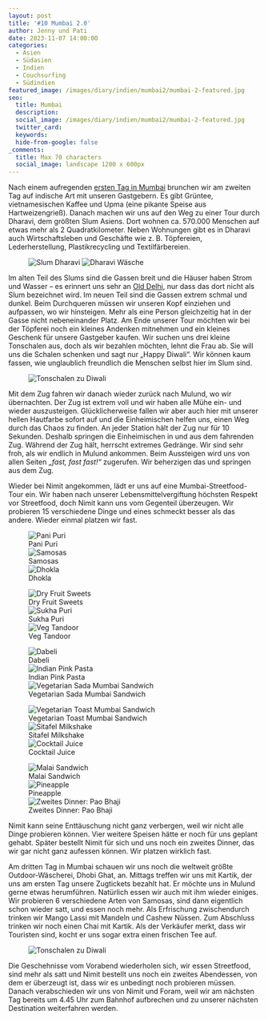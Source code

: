 ```yaml
---
layout: post
title: '#10 Mumbai 2.0'
author: Jenny und Pati
date: 2023-11-07 14:00:00
categories:
  - Asien
  - Südasien
  - Indien
  - Couchsurfing
  - Südindien
featured_image: /images/diary/indien/mumbai2/mumbai-2-featured.jpg
seo:
  title: Mumbai
  description:
  social_image: /images/diary/indien/mumbai2/mumbai-2-featured.jpg
  twitter_card:
  keywords:
  hide-from-google: false
_comments:
  title: Max 70 characters
  social_image: landscape 1200 x 600px
---
```

Nach einem aufregenden [ersten Tag in Mumbai](2023-11-06-mumbai-1) brunchen wir am zweiten Tag auf indische Art mit unseren Gastgebern. Es gibt Grüntee, vietnamesischen Kaffee und Upma (eine pikante Speise aus Hartweizengrieß). Danach machen wir uns auf den Weg zu einer Tour durch Dharavi, dem größten Slum Asiens. Dort wohnen ca. 570.000 Menschen auf etwas mehr als 2 Quadratkilometer. Neben Wohnungen gibt es in Dharavi auch Wirtschaftsleben und Geschäfte wie z. B. Töpfereien, Lederherstellung, Plastikrecycling und Textilfärbereien.

<figure class="img2">
 	<img src="/images/diary/indien/mumbai2/mumbai-10.jpg" alt="Slum Dharavi">
  <img src="/images/diary/indien/mumbai2/mumbai-14.jpg" alt="Dharavi Wäsche">
</figure>

Im alten Teil des Slums sind die Gassen breit und die Häuser haben Strom und Wasser – es erinnert uns sehr an [Old Delhi](2023-10-22-neu-delhi), nur dass das dort nicht als Slum bezeichnet wird. Im neuen Teil sind die Gassen extrem schmal und dunkel. Beim Durchqueren müssen wir unseren Kopf einziehen und aufpassen, wo wir hinsteigen. Mehr als eine Person gleichzeitig hat in der Gasse nicht nebeneinander Platz. Am Ende unserer Tour möchten wir bei der Töpferei noch ein kleines Andenken mitnehmen und ein kleines Geschenk für unsere Gastgeber kaufen. Wir suchen uns drei kleine Tonschalen aus, doch als wir bezahlen möchten, lehnt die Frau ab. Sie will uns die Schalen schenken und sagt nur „Happy Diwali“. Wir können kaum fassen, wie unglaublich freundlich die Menschen selbst hier im Slum sind. 

<figure class="img1">
 	<img src="/images/diary/indien/mumbai2/mumbai-11.jpg" alt="Tonschalen zu Diwali">
</figure>

Mit dem Zug fahren wir danach wieder zurück nach Mulund, wo wir übernachten. Der Zug ist extrem voll und wir haben alle Mühe ein- und wieder auszusteigen. Glücklicherweise fallen wir aber auch hier mit unserer hellen Hautfarbe sofort auf und die Einheimischen helfen uns, einen Weg durch das Chaos zu finden. An jeder Station hält der Zug nur für 10 Sekunden. Deshalb springen die Einheimischen in und aus dem fahrenden Zug. Während der Zug hält, herrscht extremes Gedränge. Wir sind sehr froh, als wir endlich in Mulund ankommen. Beim Aussteigen wird uns von allen Seiten *„fast, fast fast!“* zugerufen. Wir beherzigen das und springen aus dem Zug.

Wieder bei Nimit angekommen, lädt er uns auf eine Mumbai-Streetfood-Tour ein. Wir haben nach unserer Lebensmittelvergiftung höchsten Respekt vor Streetfood, doch Nimit kann uns vom Gegenteil überzeugen. Wir probieren 15 verschiedene Dinge und eines schmeckt besser als das andere. Wieder einmal platzen wir fast. 

<!-- 15 img fotogallerie essen -->
<figure class="img3">
 	<img src="/images/diary/indien/mumbai2/streetfood-4.jpg" alt="Pani Puri">
  <figcaption> Pani Puri</figcaption>
  <img src="/images/diary/indien/mumbai2/streetfood-2.jpg" alt="Samosas">
  <figcaption> Samosas</figcaption>
  <img src="/images/diary/indien/mumbai2/streetfood-3.jpg" alt="Dhokla">
  <figcaption> Dhokla</figcaption>
</figure>
<figure class="img3">
  <img src="/images/diary/indien/mumbai2/streetfood-14.jpg" alt="Dry Fruit Sweets">
  <figcaption> Dry Fruit Sweets</figcaption>
  <img src="/images/diary/indien/mumbai2/streetfood-5.jpg" alt="Sukha Puri">
  <figcaption> Sukha Puri</figcaption>
  <img src="/images/diary/indien/mumbai2/streetfood-6.jpg" alt="Veg Tandoor">
  <figcaption> Veg Tandoor</figcaption>
</figure>
<figure class="img3">
 	<img src="/images/diary/indien/mumbai2/streetfood-7.jpg" alt="Dabeli">
  <figcaption> Dabeli</figcaption>
  <img src="/images/diary/indien/mumbai2/streetfood-8.jpg" alt="Indian Pink Pasta">
  <figcaption> Indian Pink Pasta</figcaption>
  <img src="/images/diary/indien/mumbai2/streetfood-9.jpg" alt="Vegetarian Sada Mumbai Sandwich">
  <figcaption> Vegetarian Sada Mumbai Sandwich</figcaption>
</figure>
<figure class="img3">
 	<img src="/images/diary/indien/mumbai2/streetfood-10.jpg" alt="Vegetarian Toast Mumbai Sandwich">
  <figcaption> Vegetarian Toast Mumbai Sandwich</figcaption>
  <img src="/images/diary/indien/mumbai2/streetfood-11.jpg" alt="Sitafel Milkshake">
  <figcaption> Sitafel Milkshake</figcaption>
  <img src="/images/diary/indien/mumbai2/streetfood-12.jpg" alt="Cocktail Juice">
  <figcaption> Cocktail Juice</figcaption>
</figure>
<figure class="img3">
 	<img src="/images/diary/indien/mumbai2/streetfood-13.jpg" alt="Malai Sandwich">
  <figcaption> Malai Sandwich</figcaption>
  <img src="/images/diary/indien/mumbai2/streetfood-1.jpg" alt="Pineapple">
  <figcaption> Pineapple</figcaption>
  <img src="/images/diary/indien/mumbai2/streetfood-15.jpg" alt="Zweites Dinner: Pao Bhaji">
  <figcaption> Zweites Dinner: Pao Bhaji</figcaption>
</figure>

Nimit kann seine Enttäuschung nicht ganz verbergen, weil wir nicht alle Dinge probieren können. Vier weitere Speisen hätte er noch für uns geplant gehabt. Später bestellt Nimit für sich und uns noch ein zweites Dinner, das wir gar nicht ganz aufessen können. Wir platzen wirklich fast.

Am dritten Tag in Mumbai schauen wir uns noch die weltweit größte Outdoor-Wäscherei, Dhobi Ghat, an. Mittags treffen wir uns mit Kartik, der uns am ersten Tag unsere Zugtickets bezahlt hat. Er möchte uns in Mulund gerne etwas herumführen. Natürlich essen wir auch mit ihm wieder einiges. Wir probieren 6 verschiedene Arten von Samosas, sind dann eigentlich schon wieder satt, und essen noch mehr. Als Erfrischung zwischendurch trinken wir Mango Lassi mit Mandeln und Cashew Nüssen. Zum Abschluss trinken wir noch einen Chai mit Kartik. Als der Verkäufer merkt, dass wir Touristen sind, kocht er uns sogar extra einen frischen Tee auf. 

<figure class="img1">
 	<img src="/images/diary/indien/mumbai2/mumbai-12.jpg" alt="Tonschalen zu Diwali">
</figure>

Die Geschehnisse vom Vorabend wiederholen sich, wir essen Streetfood, sind mehr als satt und Nimit bestellt uns noch ein zweites Abendessen, von dem er überzeugt ist, dass wir es unbedingt noch probieren müssen. Danach verabschieden wir uns von Nimit und Foram, weil wir am nächsten Tag bereits um 4.45 Uhr zum Bahnhof aufbrechen und zu unserer nächsten Destination weiterfahren werden.
